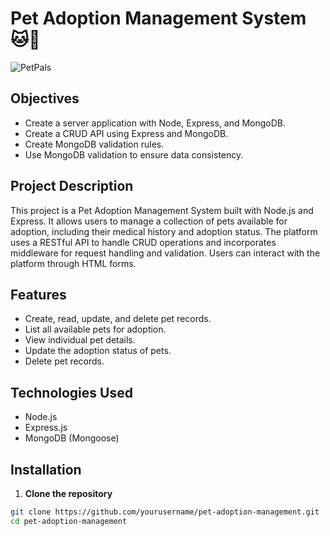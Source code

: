 # Pet Adoption Management System 🐱🐶

![PetPals](https://github.com/user-attachments/assets/430a1c9c-2644-4315-87d1-5f967c6247ca)


## Objectives

- Create a server application with Node, Express, and MongoDB.
- Create a CRUD API using Express and MongoDB.
- Create MongoDB validation rules.
- Use MongoDB validation to ensure data consistency.

## Project Description

This project is a Pet Adoption Management System built with Node.js and Express. It allows users to manage a collection of pets available for adoption, including their medical history and adoption status. The platform uses a RESTful API to handle CRUD operations and incorporates middleware for request handling and validation. Users can interact with the platform through HTML forms.

## Features

- Create, read, update, and delete pet records.
- List all available pets for adoption.
- View individual pet details.
- Update the adoption status of pets.
- Delete pet records.

## Technologies Used

- Node.js
- Express.js
- MongoDB (Mongoose)


## Installation

1. **Clone the repository**

```bash
git clone https://github.com/yourusername/pet-adoption-management.git
cd pet-adoption-management
